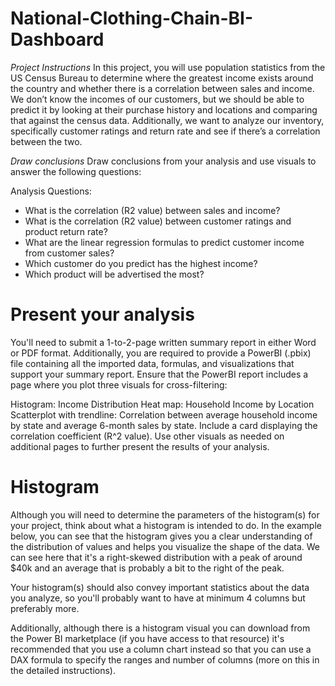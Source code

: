 # National-Clothing-Chain-BI-Dashboard

*Project Instructions*
In this project, you will use population statistics from the US Census Bureau to determine where the greatest income exists around the country and whether there is a correlation between sales and income. We don’t know the incomes of our customers, but we should be able to predict it by looking at their purchase history and locations and comparing that against the census data. Additionally, we want to analyze our inventory, specifically customer ratings and return rate and see if there’s a correlation between the two.

*Draw conclusions*
Draw conclusions from your analysis and use visuals to answer the following questions:

Analysis Questions:

- What is the correlation (R2 value) between sales and income?
- What is the correlation (R2 value) between customer ratings and product return rate?
- What are the linear regression formulas to predict customer income from customer sales?
- Which customer do you predict has the highest income?
- Which product will be advertised the most?
  
# Present your analysis
You'll need to submit a 1-to-2-page written summary report in either Word or PDF format. Additionally, you are required to provide a PowerBI (.pbix) file containing all the imported data, formulas, and visualizations that support your summary report. Ensure that the PowerBI report includes a page where you plot three visuals for cross-filtering:

Histogram: Income Distribution
Heat map: Household Income by Location
Scatterplot with trendline: Correlation between average household income by state and average 6-month sales by state.
Include a card displaying the correlation coefficient (R^2 value).
Use other visuals as needed on additional pages to further present the results of your analysis.

# Histogram
Although you will need to determine the parameters of the histogram(s) for your project, think about what a histogram is intended to do. In the example below, you can see that the histogram gives you a clear understanding of the distribution of values and helps you visualize the shape of the data. We can see here that it's a right-skewed distribution with a peak of around $40k and an average that is probably a bit to the right of the peak.

Your histogram(s) should also convey important statistics about the data you analyze, so you'll probably want to have at minimum 4 columns but preferably more.

Additionally, although there is a histogram visual you can download from the Power BI marketplace (if you have access to that resource) it's recommended that you use a column chart instead so that you can use a DAX formula to specify the ranges and number of columns (more on this in the detailed instructions).
